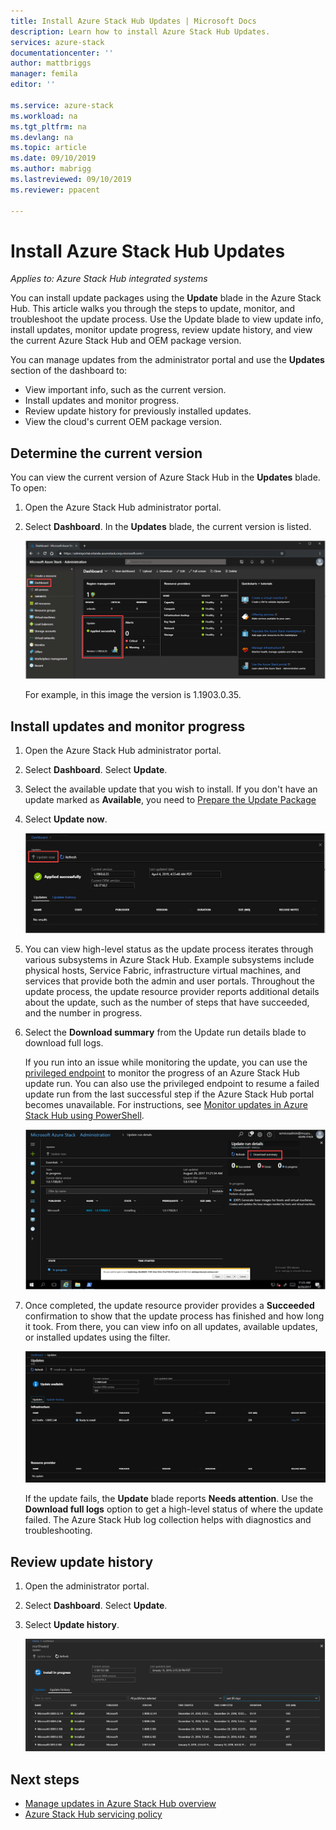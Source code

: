 ```yaml
---
title: Install Azure Stack Hub Updates | Microsoft Docs
description: Learn how to install Azure Stack Hub Updates.
services: azure-stack
documentationcenter: ''
author: mattbriggs
manager: femila
editor: ''

ms.service: azure-stack
ms.workload: na
ms.tgt_pltfrm: na
ms.devlang: na
ms.topic: article
ms.date: 09/10/2019
ms.author: mabrigg
ms.lastreviewed: 09/10/2019
ms.reviewer: ppacent 

---
```


# Install Azure Stack Hub Updates

*Applies to: Azure Stack Hub integrated systems*

You can install update packages using the **Update** blade in the Azure Stack Hub. This article walks you through the steps to update, monitor, and troubleshoot the update process. Use the Update blade to view update info, install updates, monitor update progress, review update history, and view the current Azure Stack Hub and OEM package version.

You can manage updates from the administrator portal and use the **Updates** section of the dashboard to:

- View important info, such as the current version.
- Install updates and monitor progress.
- Review update history for previously installed updates.
- View the cloud's current OEM package version.

## Determine the current version

You can view the current version of Azure Stack Hub in the **Updates** blade. To open:

1.  Open the Azure Stack Hub administrator portal.

2.  Select **Dashboard**. In the **Updates** blade, the current version is listed.

    ![Updates tile on default dashboard](./media/azure-stack-update-apply/image1.png)

    For example, in this image the version is 1.1903.0.35.

## Install updates and monitor progress

1. Open the Azure Stack Hub administrator portal.

2. Select **Dashboard**. Select **Update**.

3. Select the available update that you wish to install. If you don't have an update marked as **Available**, you need to [Prepare the Update Package](azure-stack-update-prepare-package.md)

4. Select **Update now**.

    ![Azure Stack Hub update run details](./media/azure-stack-update-apply/image2.png)

5. You can view high-level status as the update process iterates through various subsystems in Azure Stack Hub. Example subsystems include physical hosts, Service Fabric, infrastructure virtual machines, and services that provide both the admin and user portals. Throughout the update process, the update resource provider reports additional details about the update, such as the number of steps that have succeeded, and the number in progress.

6. Select the **Download summary** from the Update run details blade to download full logs.

    If you run into an issue while monitoring the update, you can use the [privileged endpoint](https://docs.microsoft.com/azure-stack/operator/azure-stack-privileged-endpoint) to monitor the progress of an Azure Stack Hub update run. You can also use the privileged endpoint to resume a failed update run from the last successful step if the Azure Stack Hub portal becomes unavailable. For instructions, see [Monitor updates in Azure Stack Hub using PowerShell](azure-stack-update-monitor.md).

    ![Azure Stack Hub update run details](./media/azure-stack-update-apply/image3.png)

7. Once completed, the update resource provider provides a **Succeeded** confirmation to show that the update process has finished and how long it took. From there, you can view info on all updates, available updates, or installed updates using the filter.

    ![azure-stack-update-apply](./media/azure-stack-update-apply/image4.png)

    If the update fails, the **Update** blade reports **Needs attention**. Use the **Download full logs** option to get a high-level status of where the update failed. The Azure Stack Hub log collection helps with diagnostics and troubleshooting.

## Review update history

1. Open the administrator portal.

2. Select **Dashboard**. Select **Update**.

3. Select **Update history**.

    ![Azure Stack Hub update history](./media/azure-stack-update-apply/image7.png)

## Next steps

-   [Manage updates in Azure Stack Hub overview](https://docs.microsoft.com/azure-stack/operator/azure-stack-updates)  
-   [Azure Stack Hub servicing policy](https://docs.microsoft.com/azure-stack/operator/azure-stack-servicing-policy)  
